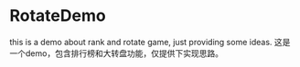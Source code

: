 # RotateDemo
this is a demo about rank and rotate game, just providing some ideas.
这是一个demo，包含排行榜和大转盘功能，仅提供下实现思路。
